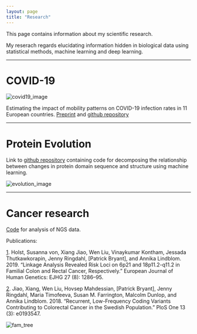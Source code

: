 ```yaml
---
layout: page
title: "Research"
---
```


This page contains information about my scientific research.

My reserach regards elucidating information hidden in biological data using statistical methods, machine learning and deep learning.

-----------------------------------------------------------------------------------------------
# COVID-19
![covid19_image](/patrickbryant1.github.io/assets/Coronavirus-CDC.jpg)

Estimating the impact of mobility patterns on COVID-19 infection rates in 11 European countries.
[Preprint] and [github repository]

[Preprint]:https://www.medrxiv.org/content/10.1101/2020.04.13.20063644v2
[github repository]:https://github.com/patrickbryant1/COVID19.github.io


-----------------------------------------------------------------------------------------------
# Protein Evolution
Link to [github repository] containing code for decomposing the relationship between changes in protein domain sequence and structure using machine learning.


![evolution_image](/patrickbryant1.github.io/assets/GraphicalAbstract.svg)

[github repository]:https://github.com/ElofssonLab/evolutionary_rates

-----------------------------------------------------------------------------------------------

# Cancer research

[Code] for analysis of NGS data.


Publications:

[1]. Holst, Susanna von, Xiang Jiao, Wen Liu, Vinaykumar Kontham, Jessada Thutkawkorapin, Jenny Ringdahl, [Patrick Bryant], and Annika Lindblom. 2019. “Linkage Analysis Revealed Risk Loci on 6p21 and 18p11.2-q11.2 in Familial Colon and Rectal Cancer, Respectively.” European Journal of Human Genetics: EJHG 27 (8): 1286–95.


[2]. Jiao, Xiang, Wen Liu, Hovsep Mahdessian, [Patrick Bryant], Jenny Ringdahl, Maria Timofeeva, Susan M. Farrington, Malcolm Dunlop, and Annika Lindblom. 2018. “Recurrent, Low-Frequency Coding Variants Contributing to Colorectal Cancer in the Swedish Population.” PloS One 13 (3): e0193547.


![fam_tree](/patrickbryant1.github.io/assets/fam_tree.png)

[Code]:https://github.com/patrickbryant1/CMM

[1]:https://www.nature.com/articles/s41431-019-0388-3

[2]:https://journals.plos.org/plosone/article?id=10.1371/journal.pone.0193547
